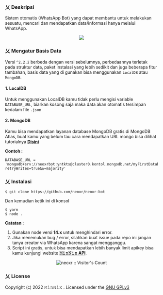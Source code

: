 ### 乂  Deskripsi

Sistem otomatis (WhatsApp Bot) yang dapat membantu untuk melakukan sesuatu, mencari dan mendapatkan data/informasi hanya melalui WhatsApp.

<p align="center">
<img width="" src="https://img.shields.io/github/repo-size/neoxr/neoxr-bot?color=green&label=Repo%20Size&style=for-the-badge&logo=appveyor">
</p>

### 乂  Mengatur Basis Data

Versi  ```^2.2.2``` berbeda dengan versi sebelumnya, perbedaannya terletak pada struktur data, paket instalasi yang lebih sedikit dan juga beberapa fitur tambahan, basis data yang di gunakan bisa menggunakan ```LocalDB``` atau ```MongoDB```.

#### 1. LocalDB

Untuk menggunakan LocalDB kamu tidak perlu mengisi variable ```DATABASE_URL```, biarkan kosong saja maka data akan otomatis tersimpan kedalam file ```.json```

#### 2. MongoDB

Kamu bisa mendapatkan layanan database MongoDB gratis di MongoDB Atlas, buat kamu yang belum tau cara mendapatkan URL mongo bisa dilihat tutorialnya **[Disini](https://m.youtube.com/watch?v=4-fRVd1yzr0)**

**Contoh :**
```.env
DATABASE_URL = 'mongodb+srv://neoxrbot:yntkts@cluster0.kontol.mongodb.net/myFirstDatabase?retryWrites=true&w=majority'
```

### 乂  Instalasi

```
$ git clone https://github.com/neoxr/neoxr-bot
```

Dan kemudian ketik ini di konsol
```
$ yarn
$ node .
```

**Catatan :** 

1. Gunakan node versi **14.x** untuk menghindari error. 
2. Jika menemukan bug / error, silahkan buat issue pada repo ini jangan tanya creator via WhatsApp karena sangat mengganggu.
3. Script ini gratis, untuk bisa mendapatkan lebih banyak limit apikey bisa kamu kunjungi website **[𝙼𝚒𝚗𝙽𝚒𝚡 API](https://api.neoxr.my.id)**.

<p align="center"><img src="https://profile-counter.glitch.me/{neoxr}/count.svg" alt="neoxr :: Visitor's Count" /></p>

### 乂  License
Copyright (c) 2022 𝙼𝚒𝚗𝙽𝚒𝚡 . Licensed under the [GNU GPLv3](https://github.com/neoxr/neoxr-bot/blob/master/LICENSE)